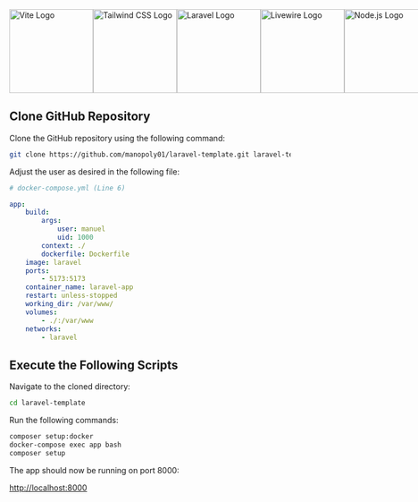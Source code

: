 <div style="display: flex">
    <img src="https://vitejs.dev/logo-with-shadow.png" alt="Vite Logo" width="150"/>
    <img src="https://upload.wikimedia.org/wikipedia/commons/thumb/d/d5/Tailwind_CSS_Logo.svg/512px-Tailwind_CSS_Logo.svg.png?20230715030042" alt="Tailwind CSS Logo" width="150"/> 
    <img src="https://upload.wikimedia.org/wikipedia/commons/thumb/9/9a/Laravel.svg/800px-Laravel.svg.png" alt="Laravel Logo" width="150"/> 
    <img src="https://technisia.com/wp-content/uploads/2022/08/livewire-technisia.webp" alt="Livewire Logo" width="150"/> 
    <img src="https://miro.medium.com/v2/resize:fit:800/1*bc9pmTiyKR0WNPka2w3e0Q.png" alt="Node.js Logo" width="150"/>
</div>

## Clone GitHub Repository

Clone the GitHub repository using the following command:

```bash
git clone https://github.com/manopoly01/laravel-template.git laravel-template
```

Adjust the user as desired in the following file:

```yaml
# docker-compose.yml (Line 6)

app:
    build:
        args:
            user: manuel
            uid: 1000
        context: ./
        dockerfile: Dockerfile
    image: laravel
    ports:
        - 5173:5173
    container_name: laravel-app
    restart: unless-stopped
    working_dir: /var/www/
    volumes:
        - ./:/var/www
    networks:
        - laravel
```

## Execute the Following Scripts

Navigate to the cloned directory:

```bash
cd laravel-template
```

Run the following commands:

```bash
composer setup:docker
docker-compose exec app bash
composer setup
```

The app should now be running on port 8000:

[http://localhost:8000](http://localhost:8000)
